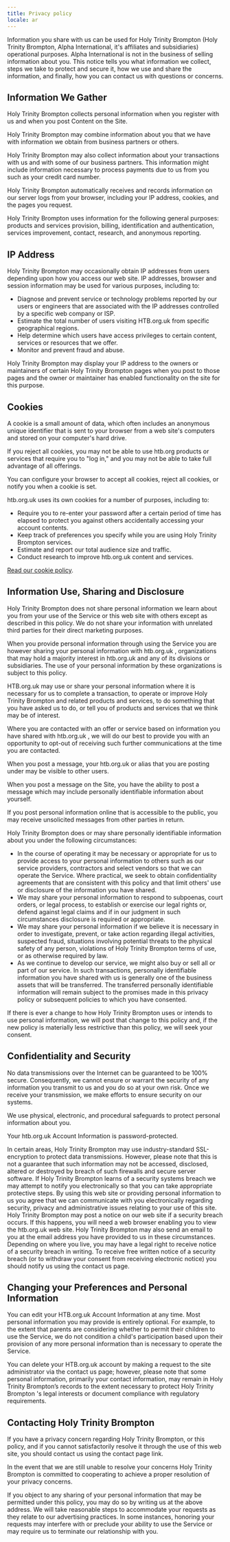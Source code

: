 ```yaml
---
title: Privacy policy
locale: ar
---
```

Information you share with us can be used for Holy Trinity Brompton (Holy Trinity Brompton, Alpha International, it's affiliates and subsidiaries) operational purposes. Alpha International is not in the business of selling information about you. This notice tells you what information we collect, steps we take to protect and secure it, how we use and share the information, and finally, how you can contact us with questions or concerns.

## Information We Gather

Holy Trinity Brompton collects personal information when you register with us and when you post Content on the Site.

Holy Trinity Brompton may combine information about you that we have with information we obtain from business partners or others.

Holy Trinity Brompton may also collect information about your transactions with us and with some of our business partners. This information might include information necessary to process payments due to us from you such as your credit card number.

Holy Trinity Brompton automatically receives and records information on our server logs from your browser, including your IP address, cookies, and the pages you request.

Holy Trinity Brompton uses information for the following general purposes: products and services provision, billing, identification and authentication, services improvement, contact, research, and anonymous reporting.

## IP Address

Holy Trinity Brompton may occasionally obtain IP addresses from users depending upon how you access our web site. IP addresses, browser and session information may be used for various purposes, including to:

- Diagnose and prevent service or technology problems reported by our users or engineers that are associated with the IP addresses controlled by a specific web company or ISP.
- Estimate the total number of users visiting HTB.org.uk from specific geographical regions.
- Help determine which users have access privileges to certain content, services or resources that we offer.
- Monitor and prevent fraud and abuse.

Holy Trinity Brompton may display your IP address to the owners or maintainers of certain Holy Trinity Brompton pages when you post to those pages and the owner or maintainer has enabled functionality on the site for this purpose.

## Cookies

A cookie is a small amount of data, which often includes an anonymous unique identifier that is sent to your browser from a web site's computers and stored on your computer's hard drive.

If you reject all cookies, you may not be able to use htb.org products or services that require you to \"log in,\" and you may not be able to take full advantage of all offerings.

You can configure your browser to accept all cookies, reject all cookies, or notify you when a cookie is set.

htb.org.uk uses its own cookies for a number of purposes, including to:

- Require you to re-enter your password after a certain period of time has elapsed to protect you against others accidentally accessing your account contents.
- Keep track of preferences you specify while you are using Holy Trinity Brompton services.
- Estimate and report our total audience size and traffic.
- Conduct research to improve htb.org.uk content and services.

[Read our cookie policy](/en/cookies).

## Information Use, Sharing and Disclosure

Holy Trinity Brompton does not share personal information we learn about you from your use of the Service or this web site with others except as described in this policy. We do not share your information with unrelated third parties for their direct marketing purposes.

When you provide personal information through using the Service you are however sharing your personal information with htb.org.uk , organizations that may hold a majority interest in htb.org.uk and any of its divisions or subsidiaries. The use of your personal information by these organizations is subject to this policy.

HTB.org.uk may use or share your personal information where it is necessary for us to complete a transaction, to operate or improve Holy Trinity Brompton and related products and services, to do something that you have asked us to do, or tell you of products and services that we think may be of interest.

Where you are contacted with an offer or service based on information you have shared with htb.org.uk , we will do our best to provide you with an opportunity to opt-out of receiving such further communications at the time you are contacted.

When you post a message, your htb.org.uk or alias that you are posting under may be visible to other users.

When you post a message on the Site, you have the ability to post a message which may include personally identifiable information about yourself.

If you post personal information online that is accessible to the public, you may receive unsolicited messages from other parties in return.

Holy Trinity Brompton does or may share personally identifiable information about you under the following circumstances:

- In the course of operating it may be necessary or appropriate for us to provide access to your personal information to others such as our service providers, contractors and select vendors so that we can operate the Service. Where practical, we seek to obtain confidentiality agreements that are consistent with this policy and that limit others' use or disclosure of the information you have shared.
- We may share your personal information to respond to subpoenas, court orders, or legal process, to establish or exercise our legal rights or, defend against legal claims and if in our judgment in such circumstances disclosure is required or appropriate.
- We may share your personal information if we believe it is necessary in order to investigate, prevent, or take action regarding illegal activities, suspected fraud, situations involving potential threats to the physical safety of any person, violations of Holy Trinity Brompton terms of use, or as otherwise required by law.
- As we continue to develop our service, we might also buy or sell all or part of our service. In such transactions, personally identifiable information you have shared with us is generally one of the business assets that will be transferred. The transferred personally identifiable information will remain subject to the promises made in this privacy policy or subsequent policies to which you have consented.

If there is ever a change to how Holy Trinity Brompton uses or intends to use personal information, we will post that change to this policy and, if the new policy is materially less restrictive than this policy, we will seek your consent.

## Confidentiality and Security

No data transmissions over the Internet can be guaranteed to be 100% secure. Consequently, we cannot ensure or warrant the security of any information you transmit to us and you do so at your own risk. Once we receive your transmission, we make efforts to ensure security on our systems.

We use physical, electronic, and procedural safeguards to protect personal information about you.

Your htb.org.uk Account Information is password-protected.

In certain areas, Holy Trinity Brompton may use industry-standard SSL-encryption to protect data transmissions. However, please note that this is not a guarantee that such information may not be accessed, disclosed, altered or destroyed by breach of such firewalls and secure server software. If Holy Trinity Brompton learns of a security systems breach we may attempt to notify you electronically so that you can take appropriate protective steps. By using this web site or providing personal information to us you agree that we can communicate with you electronically regarding security, privacy and administrative issues relating to your use of this site. Holy Trinity Brompton may post a notice on our web site if a security breach occurs. If this happens, you will need a web browser enabling you to view the htb.org.uk web site. Holy Trinity Brompton may also send an email to you at the email address you have provided to us in these circumstances. Depending on where you live, you may have a legal right to receive notice of a security breach in writing. To receive free written notice of a security breach (or to withdraw your consent from receiving electronic notice) you should notify us using the contact us page.

## Changing your Preferences and Personal Information

You can edit your HTB.org.uk Account Information at any time. Most personal information you may provide is entirely optional. For example, to the extent that parents are considering whether to permit their children to use the Service, we do not condition a child's participation based upon their provision of any more personal information than is necessary to operate the Service.

You can delete your HTB.org.uk account by making a request to the site administrator via the contact us page; however, please note that some personal information, primarily your contact information, may remain in Holy Trinity Brompton’s records to the extent necessary to protect Holy Trinity Brompton 's legal interests or document compliance with regulatory requirements.

## Contacting Holy Trinity Brompton

If you have a privacy concern regarding Holy Trinity Brompton, or this policy, and if you cannot satisfactorily resolve it through the use of this web site, you should contact us using the contact page link.

In the event that we are still unable to resolve your concerns Holy Trinity Brompton is committed to cooperating to achieve a proper resolution of your privacy concerns.

If you object to any sharing of your personal information that may be permitted under this policy, you may do so by writing us at the above address. We will take reasonable steps to accommodate your requests as they relate to our advertising practices. In some instances, honoring your requests may interfere with or preclude your ability to use the Service or may require us to terminate our relationship with you.